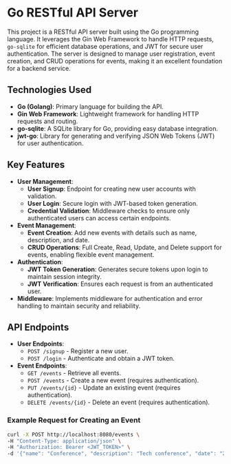 # Go RESTful API Server

This project is a RESTful API server built using the Go programming language. It leverages the Gin Web Framework to handle HTTP requests, `go-sqlite` for efficient database operations, and JWT for secure user authentication. The server is designed to manage user registration, event creation, and CRUD operations for events, making it an excellent foundation for a backend service.

## Technologies Used
- **Go (Golang)**: Primary language for building the API.
- **Gin Web Framework**: Lightweight framework for handling HTTP requests and routing.
- **go-sqlite**: A SQLite library for Go, providing easy database integration.
- **jwt-go**: Library for generating and verifying JSON Web Tokens (JWT) for user authentication.

## Key Features
- **User Management**:
  - **User Signup**: Endpoint for creating new user accounts with validation.
  - **User Login**: Secure login with JWT-based token generation.
  - **Credential Validation**: Middleware checks to ensure only authenticated users can access certain endpoints.
- **Event Management**:
  - **Event Creation**: Add new events with details such as name, description, and date.
  - **CRUD Operations**: Full Create, Read, Update, and Delete support for events, enabling flexible event management.
- **Authentication**:
  - **JWT Token Generation**: Generates secure tokens upon login to maintain session integrity.
  - **JWT Verification**: Ensures each request is from an authenticated user.
- **Middleware**: Implements middleware for authentication and error handling to maintain security and reliability.

## API Endpoints

- **User Endpoints**:
  - `POST /signup` - Register a new user.
  - `POST /login` - Authenticate and obtain a JWT token.
- **Event Endpoints**:
  - `GET /events` - Retrieve all events.
  - `POST /events` - Create a new event (requires authentication).
  - `PUT /events/{id}` - Update an existing event (requires authentication).
  - `DELETE /events/{id}` - Delete an event (requires authentication).

### Example Request for Creating an Event

```bash
curl -X POST http://localhost:8080/events \
-H "Content-Type: application/json" \
-H "Authorization: Bearer <JWT_TOKEN>" \
-d '{"name": "Conference", "description": "Tech conference", "date": "2023-12-01"}'
